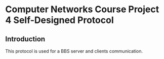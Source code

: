 # Computer Networks Course Project 4 Self-Designed Protocol

## Introduction

This protocol is used for a BBS server and clients communication. 
